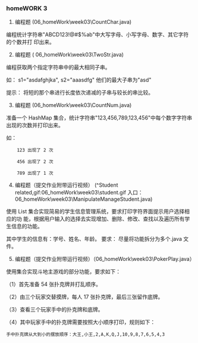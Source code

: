 ### homeWORK 3

1. 编程题 (06_homeWork\week03\CountChar.java)

 编程统计字符串"ABCD123!@#$%ab"中大写字母、小写字母、数字、其它字符的个数并打 印出来。

2. 编程题 ( 06_homeWork\week03\TwoStr.java)

 编程获取两个指定字符串中的最大相同子串。

 如： s1="asdafghjka", s2="aaasdfg" 他们的最大子串为"asd"

 提示： 将短的那个串进行长度依次递减的子串与较长的串比较。

3. 编程题 (06_homeWork\week03\CountNum.java)

 准备一个 HashMap 集合，统计字符串"123,456,789,123,456"中每个数字字符串出现的次数并打印出来。

 如：

        123 出现了 2 次

        456 出现了 2 次

        789 出现了 1 次

4. 编程题（提交作业附带运行视频） (^Student related,gif:06_homeWork\week03\student.gif
入口： 06_homeWork\week03\ManipulateManageStudent.java)

 使用 List 集合实现简易的学生信息管理系统，要求打印字符界面提示用户选择相应的功 能，根据用户输入的选择去实现增加、删除、修改、查找以及遍历所有学生信息的功能。

 其中学生的信息有：学号、姓名、年龄。 要求： 尽量将功能拆分为多个.java 文件。

5. 编程题（提交作业附带运行视频）（06_homeWork\week03\PokerPlay.java）

 使用集合实现斗地主游戏的部分功能，要求如下：

 （1）首先准备 54 张扑克牌并打乱顺序。

 （2）由三个玩家交替摸牌，每人 17 张扑克牌，最后三张留作底牌。

 （3）查看三个玩家手中的扑克牌和底牌。

 （4）其中玩家手中的扑克牌需要按照大小顺序打印，规则如下：

    手中扑克牌从大到小的摆放顺序：大王,小王,2,A,K,Q,J,10,9,8,7,6,5,4,3
